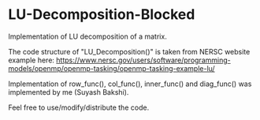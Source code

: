 # LU-Decomposition-Blocked
Implementation of LU decomposition of a matrix.

The code structure of "LU_Decomposition()" is taken from NERSC website example here: https://www.nersc.gov/users/software/programming-models/openmp/openmp-tasking/openmp-tasking-example-lu/

Implementation of row_func(), col_func(), inner_func() and diag_func() was implemented by me (Suyash Bakshi).

Feel free to use/modify/distribute the code.
